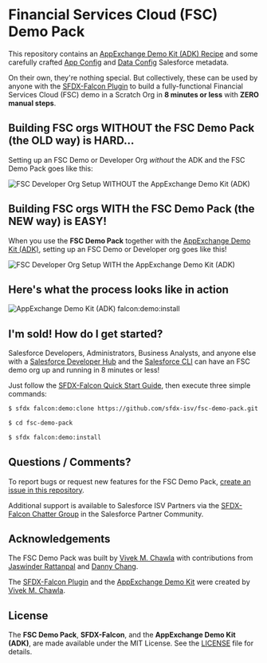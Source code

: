 # Financial Services Cloud (FSC) Demo Pack

This repository contains an [AppExchange Demo Kit (ADK) Recipe](config/demo-recipe.json) and some carefully crafted [App Config](mdapi-source/app-config) and [Data Config](mdapi-source/data-config) Salesforce metadata.  

On their own, they're nothing special.  But collectively, these can be used by anyone with the [SFDX-Falcon Plugin](https://github.com/sfdx-isv/sfdx-falcon) to build a fully-functional Financial Services Cloud (FSC) demo in a Scratch Org in **8 minutes or less** with **ZERO manual steps**. 

## Building FSC orgs WITHOUT the FSC Demo Pack (the OLD way) is HARD...

Setting up an FSC Demo or Developer Org _without_ the ADK and the FSC Demo Pack goes like this:

![FSC Developer Org Setup WITHOUT the AppExchange Demo Kit (ADK)](https://drive.google.com/uc?export=view&id=1UxX2yx6S9QYwYyqiyIdF4jH0D0VOFuj9)

## Building FSC orgs WITH the FSC Demo Pack (the NEW way) is EASY!

When you use the **FSC Demo Pack** together with the [AppExchange Demo Kit (ADK)](https://github.com/sfdx-isv/sfdx-falcon-appx-demo-kit), setting up an FSC Demo or Developer org goes like this!

![FSC Developer Org Setup WITH the AppExchange Demo Kit (ADK)](https://drive.google.com/uc?export=view&id=17IUHI3VfCqLXKIgOrNxFCEEWos0gtRkf)

## Here's what the process looks like in action

![AppExchange Demo Kit (ADK) falcon:demo:install](https://drive.google.com/uc?export=view&id=1pHTCkPSmGHzS_FoqidyA400ys6yFV8Am)

## I'm sold! How do I get started?

Salesforce Developers, Administrators, Business Analysts, and anyone else with a [Salesforce Developer Hub](https://developer.salesforce.com/docs/atlas.en-us.sfdx_setup.meta/sfdx_setup/sfdx_setup_enable_devhub.htm) and the [Salesforce CLI](https://developer.salesforce.com/tools/sfdxcli) can have an FSC demo org up and running in 8 minutes or less!

Just follow the [SFDX-Falcon Quick Start Guide](https://sfdx-isv.github.io/sfdx-falcon/start/quickstart.html), then execute three simple commands:

```html
$ sfdx falcon:demo:clone https://github.com/sfdx-isv/fsc-demo-pack.git

$ cd fsc-demo-pack

$ sfdx falcon:demo:install
```

## Questions / Comments?

To report bugs or request new features for the FSC Demo Pack, [create an issue in this repository](https://github.com/sfdx-isv/fsc-demo-pack/issues). 

Additional support is available to Salesforce ISV Partners via the [SFDX-Falcon Chatter Group](http://bit.ly/sfdx-falcon-group) in the Salesforce Partner Community.

## Acknowledgements

The FSC Demo Pack was built by [Vivek M. Chawla](https://twitter.com/VivekMChawla) with contributions from [Jaswinder Rattanpal](https://twitter.com/jrattanpal) and [Danny Chang](https://twitter.com/DannySFDC).

The [SFDX-Falcon Plugin](https://github.com/sfdx-isv/sfdx-falcon) and the [AppExchange Demo Kit](https://github.com/sfdx-isv/sfdx-falcon-appx-demo-kit) were created by [Vivek M. Chawla](https://twitter.com/VivekMChawla). 

## License

The **FSC Demo Pack**, **SFDX-Falcon**, and the **AppExchange Demo Kit (ADK)**, are made available under the MIT License. See the [LICENSE](LICENSE) file for details.